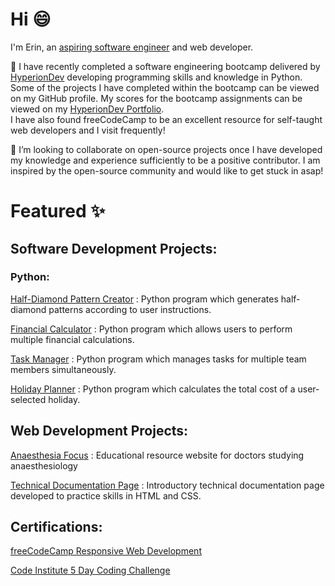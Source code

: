 <h1>Hi 😄</h1>

I'm Erin, an <a href="https://github.com/enaux">aspiring software engineer</a> and web developer.

🌱 I have recently completed a software engineering bootcamp delivered by <a href="https://www.linkedin.com/school/hyperion-development-south-africa/" target="_blank">HyperionDev</a> developing programming skills and knowledge in Python. Some of the projects I have completed within the bootcamp can be viewed on my GitHub profile. My scores for the bootcamp assignments can be viewed on my <a href="https://www.hyperiondev.com/portfolio/EN23110011761/" target="_blank">HyperionDev Portfolio</a>.   
I have also found freeCodeCamp to be an excellent resource for self-taught web developers and I visit frequently! 

💞️ I’m looking to collaborate on open-source projects once I have developed my knowledge and experience sufficiently to be a positive contributor.
I am inspired by the open-source community and would like to get stuck in asap!


<h1>Featured ✨</h1>

<h2>Software Development Projects:</h2>
<h3>Python:</h3>

<div>

  <a href="https://github.com/enaux/half-diamond-pattern-creator" target="_blank">Half-Diamond Pattern Creator</a>
  : Python program which generates half-diamond patterns according to user instructions.
  
  <a href="https://github.com/enaux/financial-calculator" target="_blank">Financial Calculator</a>
  : Python program which allows users to perform multiple financial calculations.

  <a href="https://github.com/enaux/task-manager" target="_blank">Task Manager</a>
  : Python program which manages tasks for multiple team members simultaneously.

  <a href="https://github.com/enaux/holiday-planner" target="_blank">Holiday Planner</a>
  : Python program which calculates the total cost of a user-selected holiday.
  
</div>

<h2>Web Development Projects:</h2>
<div>
  
  <a href="https://github.com/enaux/anaesthesia-focus-website" target="_blank">Anaesthesia Focus</a>
  : Educational resource website for doctors studying anaesthesiology
  
  <a href="https://github.com/enaux/technical-documentation-page-practice-project" target="_blank">Technical Documentation Page</a>
  : Introductory technical documentation page developed to practice skills in HTML and CSS.

  
</div>

<h2>Certifications:</h2>
<div>
  
  <a href="https://www.freecodecamp.org/certification/erin-naughton/responsive-web-design" target="_blank">freeCodeCamp Responsive Web Development</a>

  <a href="https://codeinstitute.net/ie/5-day-coding-challenge/" target="_blank">Code Institute 5 Day Coding Challenge</a>
  
</div>


<!--
⚡ Fun fact: ...

enaux/enaux is a ✨ special ✨ repository because its `README.md` (this file) appears on your GitHub profile.
You can click the Preview link to take a look at your changes.
--->
